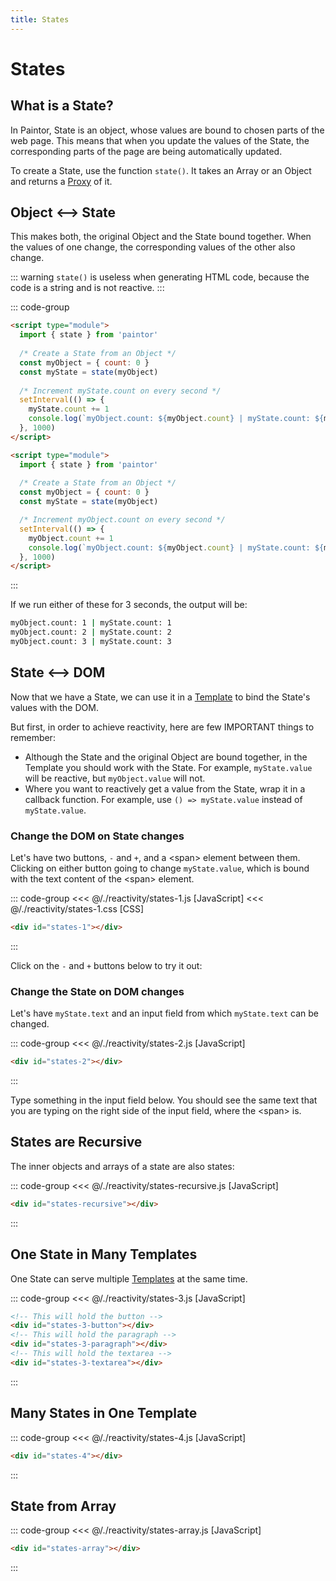 ```yaml
---
title: States
---
```


<script setup>
  import { onMounted } from 'vue'
  
  onMounted(async () => {
    await import('./states-1.css')
    await import('./states-1.js')
    await import('./states-2.js')
    await import('./states-3.js')
    await import('./states-4.js')
    await import('./states-recursive.js')
    await import('./states-array.js')
  })
</script>

# States

## What is a State?

In Paintor, State is an object, whose values are bound to chosen parts of the web page. This means
that when you update the values of the State, the corresponding parts of the page are being
automatically updated.

To create a State, use the function `state()`. It takes an Array or an Object and returns a
[Proxy](https://developer.mozilla.org/en-US/docs/Web/JavaScript/Reference/Global_Objects/Proxy) of it.

## Object <--> State

This makes both, the original Object and the State bound together.
When the values of one change, the corresponding values of the other also change.

::: warning
`state()` is useless when generating HTML code, because the code is a string and is not
reactive.
:::

::: code-group
```html [myObject -> myState, increment myState.count]
<script type="module">
  import { state } from 'paintor'
  
  /* Create a State from an Object */
  const myObject = { count: 0 }
  const myState = state(myObject)
   
  /* Increment myState.count on every second */
  setInterval(() => {
    myState.count += 1
    console.log(`myObject.count: ${myObject.count} | myState.count: ${myState.count}`)
  }, 1000)
</script>
```
```html [myObject -> myState, increment myObject.count]
<script type="module">
  import { state } from 'paintor'
  
  /* Create a State from an Object */
  const myObject = { count: 0 }
  const myState = state(myObject)

  /* Increment myObject.count on every second */
  setInterval(() => {
    myObject.count += 1
    console.log(`myObject.count: ${myObject.count} | myState.count: ${myState.count}`)
  }, 1000)
</script>
```
:::

If we run either of these for 3 seconds, the output will be:

```bash
myObject.count: 1 | myState.count: 1
myObject.count: 2 | myState.count: 2
myObject.count: 3 | myState.count: 3
```

## State <--> DOM

Now that we have a State, we can use it in a [Template](../templates/what-are-templates.md)
to bind the State's values with the DOM.

But first, in order to achieve reactivity, here are few IMPORTANT things to remember:

- Although the State and the original Object are bound together, in the Template you should work
  with the State. For example, `myState.value` will be reactive, but `myObject.value` will not.
- Where you want to reactively get a value from the State, wrap it in a callback function. For
  example, use `() => myState.value` instead of `myState.value`.

### Change the DOM on State changes

Let's have two buttons, `-` and `+`, and a \<span\> element between them. Clicking on either button
going to change `myState.value`, which is bound with the text content of the \<span\> element.

::: code-group
<<< @/./reactivity/states-1.js [JavaScript]
<<< @/./reactivity/states-1.css [CSS]
```html [HTML]
<div id="states-1"></div>
```
:::

Click on the `-` and `+` buttons below to try it out:

<Badge type="warning" text="example" />
<div class="example">
  <div id="states-1"></div>
</div>

### Change the State on DOM changes

Let's have `myState.text` and an input field from which `myState.text` can be changed.

::: code-group
<<< @/./reactivity/states-2.js [JavaScript]
```html [HTML]
<div id="states-2"></div>
```
:::

Type something in the input field below. You should see the same text that you are
typing on the right side of the input field, where the \<span\> is.

<Badge type="warning" text="example" />
<div class="example">
  <div id="states-2"></div>
</div>

## States are Recursive

The inner objects and arrays of a state are also states:

::: code-group
<<< @/./reactivity/states-recursive.js [JavaScript]
```html [HTML]
<div id="states-recursive"></div>
```
:::

<Badge type="warning" text="example" />
<div class="example">
  <div id="states-recursive"></div>
</div>

## One State in Many Templates

One State can serve multiple [Templates](../templates/what-are-templates.md) at the same time.

::: code-group
<<< @/./reactivity/states-3.js [JavaScript]
```html [HTML]
<!-- This will hold the button -->
<div id="states-3-button"></div>
<!-- This will hold the paragraph -->
<div id="states-3-paragraph"></div>
<!-- This will hold the textarea -->
<div id="states-3-textarea"></div>
```
:::

<Badge type="warning" text="example" />
<div class="example">
  <div id="states-3-button"></div>
  <div id="states-3-paragraph"></div>
  <div id="states-3-textarea"></div>
</div>

## Many States in One Template

::: code-group
<<< @/./reactivity/states-4.js [JavaScript]
```html [HTML]
<div id="states-4"></div>
```
:::

<Badge type="warning" text="example" />
<div class="example">
  <div id="states-4"></div>
</div>

## State from Array

::: code-group
<<< @/./reactivity/states-array.js [JavaScript]
```html [HTML]
<div id="states-array"></div>
```
:::

<Badge type="warning" text="example" />
<div class="example">
  <div id="states-array"></div>
</div>
